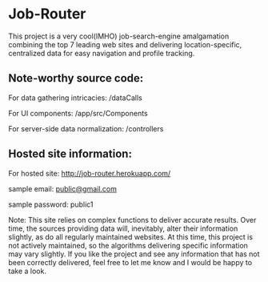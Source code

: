 # Job-Router


This project is a very cool(IMHO) job-search-engine amalgamation combining the top 7 leading web sites and delivering location-specific, centralized data for easy navigation and profile tracking. 

## Note-worthy source code:
For data gathering intricacies: /dataCalls

For UI components: /app/src/Components

For server-side data normalization: /controllers

## Hosted site information:
For hosted site: http://job-router.herokuapp.com/

sample email: public@gmail.com

sample password: public1

Note: This site relies on complex functions to deliver accurate results. Over time, the sources providing data will, inevitably, alter their information slightly, as do all regularly maintained websites. At this time, this project is not actively maintained, so the algorithms delivering specific information may vary slightly. If you like the project and see any information that has not been correctly delivered, feel free to let me know and I would be happy to take a look.
